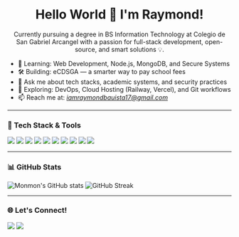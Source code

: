 <h1 align="center">Hello World 👋 I'm Raymond!</h1>

<p align="center">
Currently pursuing a degree in BS Information Technology at Colegio de San Gabriel Arcangel with a passion for full-stack development, open-source, and smart solutions 💡.
</p>

- 🌱 Learning: Web Development, Node.js, MongoDB, and Secure Systems  
- 🛠️ Building: eCDSGA — a smarter way to pay school fees  
- 💬 Ask me about tech stacks, academic systems, and security practices  
- 🧠 Exploring: DevOps, Cloud Hosting (Railway, Vercel), and Git workflows  
- 📫 Reach me at: *iamraymondbauista17@gmail.com*

---

### 🧰 Tech Stack & Tools

<p align="left">
  <img src="https://img.shields.io/badge/HTML-E34F26?style=for-the-badge&logo=html5&logoColor=white"/>
  <img src="https://img.shields.io/badge/CSS-1572B6?style=for-the-badge&logo=css3&logoColor=white"/>
  <img src="https://img.shields.io/badge/JavaScript-F7DF1E?style=for-the-badge&logo=javascript&logoColor=black"/>
  <img src="https://img.shields.io/badge/Node.js-339933?style=for-the-badge&logo=nodedotjs&logoColor=white"/>
  <img src="https://img.shields.io/badge/Express.js-000000?style=for-the-badge&logo=express&logoColor=white"/>
  <img src="https://img.shields.io/badge/MongoDB-47A248?style=for-the-badge&logo=mongodb&logoColor=white"/>
  <img src="https://img.shields.io/badge/Git-F05032?style=for-the-badge&logo=git&logoColor=white"/>
  <img src="https://img.shields.io/badge/Railway-0B0D0E?style=for-the-badge&logo=railway&logoColor=white"/>
  <img src="https://img.shields.io/badge/VS_Code-007ACC?style=for-the-badge&logo=visual-studio-code&logoColor=white"/>
  <img src="https://img.shields.io/badge/Vercel-000000?style=for-the-badge&logo=vercel&logoColor=white"/>
</p>

---

### 📊 GitHub Stats

<p align="left">
  <img src="https://github-readme-stats.vercel.app/api?username=httpsray&show_icons=true&theme=radical" alt="Monmon's GitHub stats"/>
  <img src="https://streak-stats.demolab.com/?user=httpsray&theme=radical&cache_bust=1" alt="GitHub Streak"/>
</p>

---

### 🌐 Let's Connect!

<p align="left">
  <a href="https://www.linkedin.com/in/raymond-bautista-4378b4372/"><img src="https://img.shields.io/badge/LinkedIn-blue?style=for-the-badge&logo=linkedin&logoColor=white" /></a>
  <a href="mailto:iamraymondbautista17@gmail.com"><img src="https://img.shields.io/badge/Gmail-D14836?style=for-the-badge&logo=gmail&logoColor=white" /></a>
</p>
